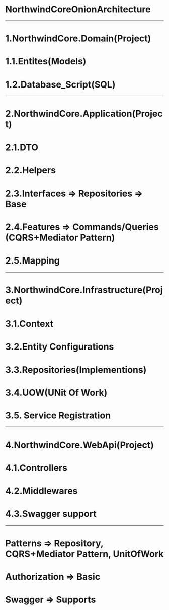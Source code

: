 # NorthwindCoreOnionArchitecture
*************************************************************
# 1.NorthwindCore.Domain(Project)
  # 1.1.Entites(Models)
  # 1.2.Database_Script(SQL)

*************************************************************
# 2.NorthwindCore.Application(Project)

  # 2.1.DTO
  # 2.2.Helpers
  # 2.3.Interfaces => Repositories => Base
  # 2.4.Features => Commands/Queries (CQRS+Mediator Pattern)
  # 2.5.Mapping

*************************************************************
# 3.NorthwindCore.Infrastructure(Project)

  # 3.1.Context
  # 3.2.Entity Configurations
  # 3.3.Repositories(Implementions)
  # 3.4.UOW(UNit Of Work)
  # 3.5. Service Registration

*************************************************************
# 4.NorthwindCore.WebApi(Project)
  # 4.1.Controllers
  # 4.2.Middlewares
  # 4.3.Swagger support

*************************************************************
# Patterns => Repository, CQRS+Mediator Pattern, UnitOfWork
# Authorization => Basic
# Swagger => Supports

